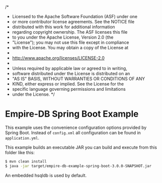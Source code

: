 /*
 * Licensed to the Apache Software Foundation (ASF) under one
 * or more contributor license agreements.  See the NOTICE file
 * distributed with this work for additional information
 * regarding copyright ownership.  The ASF licenses this file
 * to you under the Apache License, Version 2.0 (the
 * "License"); you may not use this file except in compliance
 * with the License.  You may obtain a copy of the License at
 *
 *  http://www.apache.org/licenses/LICENSE-2.0
 *
 * Unless required by applicable law or agreed to in writing,
 * software distributed under the License is distributed on an
 * "AS IS" BASIS, WITHOUT WARRANTIES OR CONDITIONS OF ANY
 * KIND, either express or implied.  See the License for the
 * specific language governing permissions and limitations
 * under the License.
 */
# Empire-DB Spring Boot Example

This example uses the convenience configuration options provided by Spring Boot.
Instead of `config.xml` all configuration can be found in `application.yml`.

This example builds an executable JAR you can build and execute from this folder like this:

```sh
$ mvn clean install
$ java -jar target/empire-db-example-spring-boot-3.0.0-SNAPSHOT.jar
```

An embedded hsqldb is used by default.